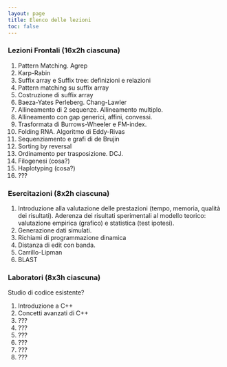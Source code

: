 ```yaml
---
layout: page
title: Elenco delle lezioni
toc: false
---
```



### Lezioni Frontali (16x2h ciascuna)

1. Pattern Matching. Agrep
2. Karp-Rabin
3. Suffix array e Suffix tree: definizioni e relazioni
4. Pattern matching su suffix array
5. Costruzione di suffix array
6. Baeza-Yates Perleberg. Chang-Lawler
7. Allineamento di 2 sequenze. Allineamento multiplo.
8. Allineamento con gap generici, affini, convessi.
9. Trasformata di Burrows-Wheeler e FM-index.
10. Folding RNA. Algoritmo di Eddy-Rivas
11. Sequenziamento e grafi di de Brujin
12. Sorting by reversal
13. Ordinamento per trasposizione. DCJ.
14. Filogenesi (cosa?)
15. Haplotyping (cosa?)
16. ???

### Esercitazioni (8x2h ciascuna)

1. Introduzione alla valutazione delle prestazioni (tempo, memoria, qualità
dei risultati). Aderenza dei risultati sperimentali al modello teorico:
valutazione empirica (grafico) e statistica (test ipotesi).
1. Generazione dati simulati.
1. Richiami di programmazione dinamica
1. Distanza di edit con banda.
1. Carrillo-Lipman
1. BLAST


### Laboratori (8x3h ciascuna)
Studio di codice esistente?

1. Introduzione a C++
1. Concetti avanzati di C++
1. ???
1. ???
1. ???
1. ???
1. ???
1. ???

